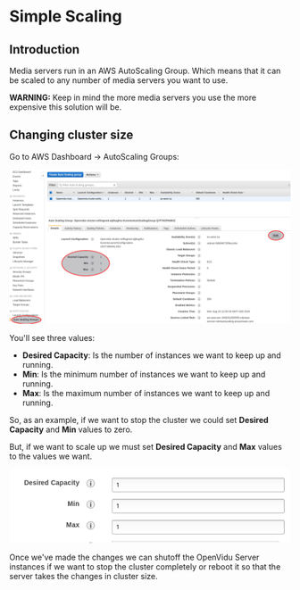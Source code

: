 # Simple Scaling

## Introduction

Media servers run in an AWS AutoScaling Group. Which means that it can be scaled to any number of media servers you want to use.

**WARNING:** Keep in mind the more media servers you use the more expensive  this solution will be.

## Changing cluster size

Go to AWS Dashboard -> AutoScaling Groups:

![](images/ASG1.png)

You'll see three values:

- **Desired Capacity**: Is the number of instances we want to keep up and running.
- **Min**: Is the minimum number of instances we want to keep up and running.
- **Max**: Is the maximum number of instances we want to keep up and running.

So, as an example, if we want to stop the cluster we could set **Desired Capacity** and **Min** values to zero.

But, if we want to scale up we must set **Desired Capacity** and **Max** values to the values we want.

![](images/ASG2.png)

Once we've made the changes we can shutoff the OpenVidu Server instances if we want to stop the cluster completely or reboot it so that the server takes the changes in cluster size.

